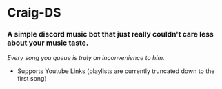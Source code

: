 # Craig-DS

### A simple discord music bot that just really couldn't care less about your music taste. 

*Every song you queue is truly an inconvenience to him.*

- Supports Youtube Links (playlists are currently truncated down to the first song)
